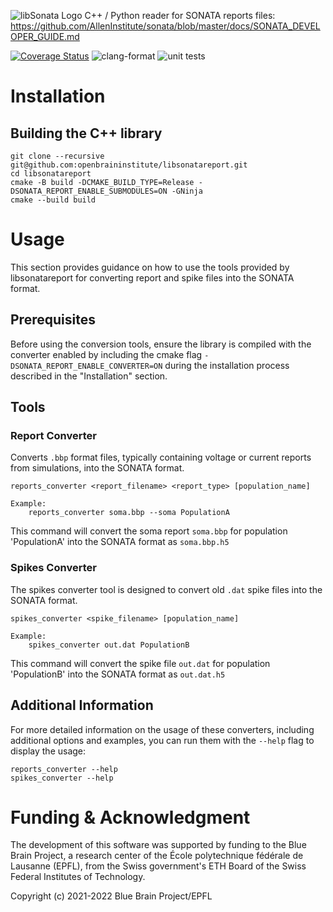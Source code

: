 ![libSonata Logo](logo/libSonataLogo.jpg)
C++ / Python reader for SONATA reports files:
https://github.com/AllenInstitute/sonata/blob/master/docs/SONATA_DEVELOPER_GUIDE.md

[![Coverage Status](https://coveralls.io/repos/github/openbraininstitute/libsonatareport/badge.svg)](https://coveralls.io/github/openbraininstitute/libsonatareport)
![clang-format](https://github.com/openbraininstitute/libsonatareport/workflows/clang-format-check/badge.svg)
![unit tests](https://github.com/openbraininstitute/libsonatareport/workflows/run-test/badge.svg)

# Installation

## Building the C++ library

```shell
git clone --recursive git@github.com:openbraininstitute/libsonatareport.git
cd libsonatareport
cmake -B build -DCMAKE_BUILD_TYPE=Release -DSONATA_REPORT_ENABLE_SUBMODULES=ON -GNinja
cmake --build build
```

# Usage

This section provides guidance on how to use the tools provided by libsonatareport for converting report and spike files into the SONATA format.

## Prerequisites

Before using the conversion tools, ensure the library is compiled with the converter enabled by including the cmake flag `-DSONATA_REPORT_ENABLE_CONVERTER=ON` during the installation process described in the "Installation" section.

## Tools

### Report Converter

Converts `.bbp` format files, typically containing voltage or current reports from simulations, into the SONATA format.

```shell
reports_converter <report_filename> <report_type> [population_name]

Example:
    reports_converter soma.bbp --soma PopulationA
```
This command will convert the soma report `soma.bbp` for population 'PopulationA' into the SONATA format as `soma.bbp.h5`

### Spikes Converter

The spikes converter tool is designed to convert old `.dat` spike files into the SONATA format.

```shell
spikes_converter <spike_filename> [population_name]

Example:
    spikes_converter out.dat PopulationB
```

This command will convert the spike file `out.dat` for population 'PopulationB' into the SONATA format as `out.dat.h5`

## Additional Information

For more detailed information on the usage of these converters, including additional options and examples, you can run them with the `--help` flag to display the usage:

```shell
reports_converter --help
spikes_converter --help
```

# Funding & Acknowledgment
 
The development of this software was supported by funding to the Blue Brain Project, a research center of the École polytechnique fédérale de Lausanne (EPFL), from the Swiss government's ETH Board of the Swiss Federal Institutes of Technology.
 
Copyright (c) 2021-2022 Blue Brain Project/EPFL
